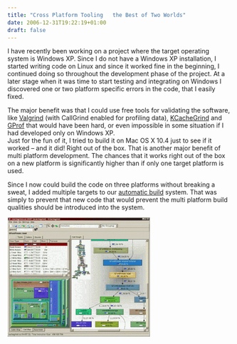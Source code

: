 ```yaml
---
title: "Cross Platform Tooling   the Best of Two Worlds"
date: 2006-12-31T19:22:19+01:00
draft: false
---
```


I have recently been working on a project where the target operating system is Windows XP. Since I do not have a Windows XP installation, I started writing code on Linux and since it worked fine in the beginning, I continued doing so throughout the development phase of the project. At a later stage when it was time to start testing and integrating on Windows I discovered one or two platform specific errors in the code, that I easily fixed.

The major benefit was that I could use free tools for validating the software, like [Valgrind](http://valgrind.org/) (with CallGrind enabled for profiling data), [KCacheGrind](http://kcachegrind.sourceforge.net/cgi-bin/show.cgi) and [GProf](http://www.gnu.org/software/binutils/manual/gprof-2.9.1/gprof.html) that would have been hard, or even impossible in some situation if I had developed only on Windows XP.  
Just for the fun of it, I tried to build it on Mac OS X 10.4 just to see if it worked – and it did! Right out of the box. That is another major benefit of multi platform development. The chances that it works right out of the box on a new platform is significantly higher than if only one target platform is used.

Since I now could build the code on three platforms without breaking a sweat, I added multiple targets to our [automatic build](http://blog.purplescout.se/2006/12/29/automatic-multiplatform-build-and-test-system/) system. That was simply to prevent that new code that would prevent the multi platform build qualities should be introduced into the system.

![](/KcgShot3.gif)
